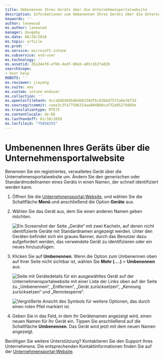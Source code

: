 ```yaml
---
title: Umbenennen Ihres Geräts über die Unternehmensportalwebsite
description: Informationen zum Umbenennen Ihres Geräts über die Unternehmensportalwebsite
keywords: ''
author: lenewsad
ms.author: lanewsad
manager: dougeby
ms.date: 08/28/2018
ms.topic: article
ms.prod: ''
ms.service: microsoft-intune
ms.subservice: end-user
ms.technology: ''
ms.assetid: 35a34ef8-efbb-4edf-88eb-a03c1b27a026
searchScope:
- User help
ROBOTS: ''
ms.reviewer: jieyang
ms.suite: ems
ms.custom: intune-enduser
ms.collection: ''
ms.openlocfilehash: 4cca8d649dbd64b0334dfbc83bbd75f2a0e36f3d
ms.sourcegitcommit: caee3c3fa77586314aa8040b0caf32a0527b669e
ms.translationtype: MTE75
ms.contentlocale: de-DE
ms.lasthandoff: 01/10/2020
ms.locfileid: "75858255"
---
```

# <a name="rename-your-device-from-the-company-portal-website"></a>Umbenennen Ihres Geräts über die Unternehmensportalwebsite

Benennen Sie ein registriertes, verwaltetes Gerät über die Unternehmensportalwebsite um. Ändern Sie den generischen oder Standardmodellnamen eines Geräts in einen Namen, der schnell identifiziert werden kann.

1. Öffnen Sie die [Unternehmensportal-Website](https://portal.manage.microsoft.com), und wählen Sie die Schaltfläche __Menü__ und anschließend die Option __Geräte__ aus.  

2. Wählen Sie das Gerät aus, dem Sie einen anderen Namen geben möchten.

    ![Ein Screenshot der Seite „Geräte“ mit zwei Kacheln, auf denen nicht identifizierte Geräte mit Standardnamen angezeigt werden. Unter den Geräten befindet sich ein graues Banner, durch das Benutzer dazu aufgefordert werden, das verwendete Gerät zu identifizieren oder ein neues hinzuzufügen.](./media/rename-reset-device-step2-1808.png)   

3. Klicken Sie auf **Umbenennen**. Wenn die Option zum Umbenennen oben auf Ihrer Seite nicht sichtbar ist, wählen Sie **Mehr (....)**  > **Umbenennen** aus.   

   ![Seite mit Gerätedetails für ein ausgewähltes Gerät auf der Unternehmensportalwebsite mit einer Liste der Links oben auf der Seite zu „Umbenennen“, „Entfernen“, „Gerät zurücksetzen“, „Kennung zurücksetzen“ und „Remotesperre“. ](./media/rename-reset-device-1808.png)   

    ![Vergrößerte Ansicht des Symbols für weitere Optionen, das durch einen roten Pfeil markiert ist.](./media/rename-reset-device-step3-more-1808.png)  

4. Geben Sie in das Feld, in dem Ihr Gerätenamen angezeigt wird, einen neuen Namen für Ihr Gerät ein. Tippen Sie anschließend auf die Schaltfläche **Umbenennen**. Das Gerät wird jetzt mit dem neuen Namen angezeigt.  

Benötigen Sie weitere Unterstützung? Kontaktieren Sie den Support Ihres Unternehmens. Die entsprechenden Kontaktinformationen finden Sie auf der [Unternehmensportal-Website](https://go.microsoft.com/fwlink/?linkid=2010980).  
